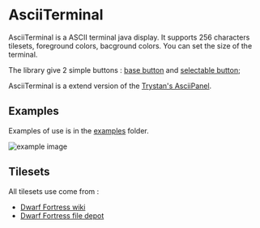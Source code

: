 # AsciiTerminal

AsciiTerminal is a ASCII terminal java display. It supports 256 characters tilesets, foreground colors, bacground colors.
You can set the size of the terminal.

The library give 2 simple buttons : [base button](https://github.com/julianmaster/AsciiTerminal/blob/master/src/ui/AsciiTerminalButton.java) and [selectable button](https://github.com/julianmaster/AsciiTerminal/blob/master/src/ui/AsciiSelectableTerminalButton.java); 

AsciiTerminal is a extend version of the [Trystan's AsciiPanel](https://github.com/trystan/AsciiPanel).

## Examples

Examples of use is in the [examples](https://github.com/julianmaster/AsciiTerminal/tree/master/src/examples) folder.

![example image](https://raw.github.com/julianmaster/AsciiTerminal/master/readme-media/screenshot-1.png)

## Tilesets

All tilesets use come from :
* [Dwarf Fortress wiki](http://dwarffortresswiki.org/Tileset_repository)
* [Dwarf Fortress file depot](http://dffd.bay12games.com/category.php?id=16)

